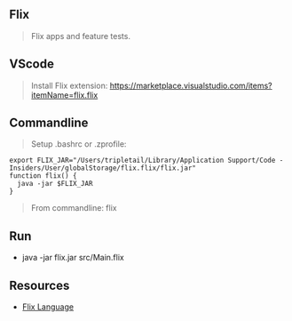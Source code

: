 Flix
----
>Flix apps and feature tests.

VScode
------
>Install Flix extension: https://marketplace.visualstudio.com/items?itemName=flix.flix

Commandline
-----------
>Setup .bashrc or .zprofile:
```
export FLIX_JAR="/Users/tripletail/Library/Application Support/Code - Insiders/User/globalStorage/flix.flix/flix.jar"
function flix() {
  java -jar $FLIX_JAR
}
```
>From commandline: flix

Run
---
* java -jar flix.jar src/Main.flix

Resources
---------
* [Flix Language](https://flix.dev/)